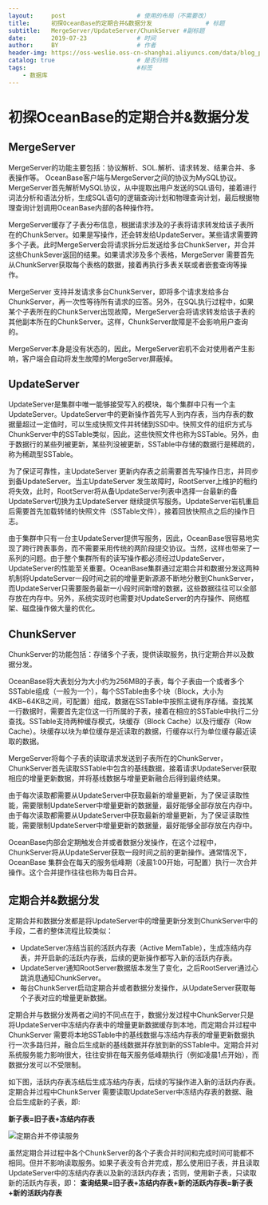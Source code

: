 ```yaml
---
layout:     post   				    # 使用的布局（不需要改）
title:      初探OceanBase的定期合并&数据分发 				# 标题 
subtitle:   MergeServer/UpdateServer/ChunkServer #副标题
date:       2019-07-23 				# 时间
author:     BY 						# 作者
header-img: https://oss-weslie.oss-cn-shanghai.aliyuncs.com/data/blog_post_bg/post-bg-2015.jpg 	#这篇文章标题背景图片
catalog: true 						# 是否归档
tags:								#标签
    - 数据库
---
```


# 初探OceanBase的定期合并&数据分发

## MergeServer

MergeServer的功能主要包括：协议解析、SOL.解析、请求转发、结果合并、多表操作等。
OceanBase客户端与MergeServer之间的协议为MySQL协议。MergeServer首先解析MySQL协议，从中提取出用户发送的SQL语句，接着进行词法分析和语法分析，生成SQL语句的逻辑查询计划和物理查询计划，最后根据物理查询计划调用OceanBase内部的各种操作符。

MergeServer缓存了子表分布信息，根据请求涉及的子表将请求转发给该子表所在的ChunkServer。如果是写操作，还会转发给UpdateServer。某些请求需要跨多个子表。此时MergeServer会将请求拆分后发送给多台ChunkServer，并合并这些ChunkSever返回的结果。如果请求涉及多个表格，MergeServer 需要首先从ChunkServer获取每个表格的数据，接着再执行多表关联或者嵌套查询等操作。

MergeServer 支持并发请求多台ChunkServer，即将多个请求发给多台ChunkServer，再一次性等待所有请求的应答。另外，在SQL执行过程中，如果某个子表所在的ChunkServer出现故障，MergeServer会将请求转发给该子表的其他副本所在的ChunkServer。这样，ChunkServer故障是不会影响用户查询的。

MergeServer本身是没有状态的，因此，MergeServer宕机不会对使用者产生影响，客户端会自动将发生故障的MergeServer屏蔽掉。
## UpdateServer
UpdateServer是集群中唯一能够接受写入的模块，每个集群中只有一个主UpdateServer。UpdateServer中的更新操作首先写人到内存表，当内存表的数据量超过一定值时，可以生成快照文件并转储到SSD中。快照文件的组织方式与ChunkServer中的SSTable类似，因此，这些快照文件也称为SSTable。另外，由于数据行的某些列被更新，某些列没被更新，SSTable中存储的数据行是稀疏的，称为稀疏型SSTable。

为了保证可靠性，主UpdateServer 更新内存表之前需要首先写操作日志，并同步到备UpdateServer。当主UpdateServer 发生故障时，RootServer上维护的租约将失效，此时，RootServer将从备UpdateServer列表中选择一台最新的备UpdateServer切换为主UpdateServer 继续提供写服务。UpdateServer岩机重启后需要首先加载转储的快照文件（SSTable文件），接着回放快照点之后的操作日志。

由于集群中只有一台主UpdateServer提供写服务，因此，OceanBase很容易地实现了跨行跨表事务，而不需要采用传统的两阶段提交协议。当然，这样也带来了一系列的问题。由于整个集群所有的读写操作都必须经过UpdateServer，UpdateServer的性能至关重要。OceanBase集群通过定期合并和数据分发这两种机制将UpdateServer一段时间之前的增量更新源源不断地分散到ChunkServer，而UpdateServer只需要服务最新一小段时间新增的数据，这些数据往往可以全部存放在内存中。另外，系统实现时也需要对UpdateServer的内存操作、网络框架、磁盘操作做大量的优化。

## ChunkServer
ChunkServer的功能包括：存储多个子表，提供读取服务，执行定期合并以及数据分发。

OceanBase将大表划分为大小约为256MB的子表，每个子表由一个或者多个SSTable组成（一般为一个），每个SSTable由多个块（Block，大小为4KB~64KB之间，可配置）组成，数据在SSTable中按照主键有序存储。查找某一行数据时，需要首先定位这一行所属的子表，接着在相应的SSTable中执行二分查找。SSTable支持两种缓存模式，块缓存（Block Cache）以及行缓存（Row Cache）。块缓存以块为单位缓存是近读取的数据，行缓存以行为单位缓存最近读取的数据。

MergeServer将每个子表的读取请求发送到子表所在的ChunkServer，ChunkServer首先读取SSTable中包含的基线数据，接着请求UpdateServer获取相应的增量更新数据，并将基线数据与增量更新融合后得到最终结果。

由于每次读取都需要从UpdateServer中获取最新的增量更新，为了保证读取性能，需要限制UpdateServer中增量更新的数据量，最好能够全部存放在内存中。由于每次读取都需要从UpdateServer中获取最新的增量更新，为了保证读取性能，需要限制UpdateServer中增量更新的数据量，最好能够全部存放在内存中。

OceanBase内部会定期触发合并或者数据分发操作，在这个过程中，ChunkServer将从UpdateServer获取一段时间之前的更新操作。通常情况下，OceanBase 集群会在每天的服务低峰期（凌晨1:00开始，可配置）执行一次合并操作。这个合并提作往往也称为每日合并。

## 定期合并&数据分发
定期合并和数据分发都是将UpdateServer中的增量更新分发到ChunkServer中的手段，二者的整体流程比较类似：
- UpdateServer冻结当前的活跃内存表（Active MemTable），生成冻结内存表，并开启新的活跃内存表，后续的更新操作都写入新的活跃内存表。
- UpdateServer通知RootServer数据版本发生了变化，之后RootServer通过心跳消息通知ChunkServer。
- 每台ChunkServer启动定期合并或者数据分发操作，从UpdateServer获取每个子表对应的增量更新数据。

定期合并与数据分发两者之间的不同点在于，数据分发过程中ChunkServer只是将UpdateServer中冻结内存表中的增量更新数据缓存到本地，而定期合并过程中ChunkServer 需要将本地SSTable中的基线数据与冻结内存表的增量更新数据执行一次多路归并，融合后生成新的基线数据并存放到新的SSTable中。定期合并对系统服务能力影响很大，往往安排在每天服务低峰期执行（例如凌晨1点开始），而数据分发可以不受限制。

如下图，活跃内存表冻结后生成冻结内存表，后续的写操作进入新的活跃内存表。定期合并过程中ChunkServer 需要读取UpdateServer中冻结内存表的数据、融合后生成新的子表，即:

**新子表=旧子表+冻结内存表**

![定期合并不停读服务](https://oss-weslie.oss-cn-shanghai.aliyuncs.com/%E5%9B%BE%E7%89%87/github%E5%8D%9A%E5%AE%A2%E5%9B%BE/b490ad636c6ba1479d1a6ebd47029d7a8cb2ddf4.jpeg)

虽然定期合并过程中各个ChunkServer的各个子表合并时间和完成时间可能都不相同。但并不影响读取服务。如果子表没有合并完成，那么使用旧子表，并且读取UpdateServer中的冻结内存表以及新的活跃内存表；否则，使用新子表，只读取新的活跃内存表，即：
**查询结果=旧子表+冻结内存表+新的活跃内存表=新子表+新的活跃内存表**
